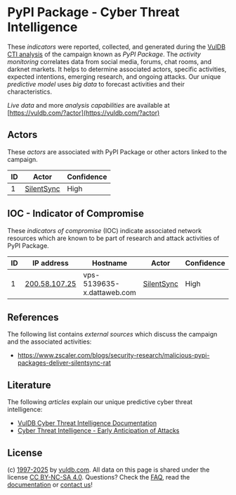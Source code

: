 # PyPI Package - Cyber Threat Intelligence

These _indicators_ were reported, collected, and generated during the [VulDB CTI analysis](https://vuldb.com/?kb.cti) of the campaign known as _PyPI Package_. The _activity monitoring_ correlates data from social media, forums, chat rooms, and darknet markets. It helps to determine associated actors, specific activities, expected intentions, emerging research, and ongoing attacks. Our unique _predictive model_ uses _big data_ to forecast activities and their characteristics.

_Live data_ and more _analysis capabilities_ are available at [https://vuldb.com/?actor](https://vuldb.com/?actor)

## Actors

These _actors_ are associated with PyPI Package or other actors linked to the campaign.

ID | Actor | Confidence
-- | ----- | ----------
1 | [SilentSync](https://vuldb.com/?actor.silentsync) | High

## IOC - Indicator of Compromise

These _indicators of compromise_ (IOC) indicate associated network resources which are known to be part of research and attack activities of PyPI Package.

ID | IP address | Hostname | Actor | Confidence
-- | ---------- | -------- | ----- | ----------
1 | [200.58.107.25](https://vuldb.com/?ip.200.58.107.25) | vps-5139635-x.dattaweb.com | [SilentSync](https://vuldb.com/?actor.silentsync) | High

## References

The following list contains _external sources_ which discuss the campaign and the associated activities:

* https://www.zscaler.com/blogs/security-research/malicious-pypi-packages-deliver-silentsync-rat

## Literature

The following _articles_ explain our unique predictive cyber threat intelligence:

* [VulDB Cyber Threat Intelligence Documentation](https://vuldb.com/?kb.cti)
* [Cyber Threat Intelligence - Early Anticipation of Attacks](https://www.scip.ch/en/?labs.20201022)

## License

(c) [1997-2025](https://vuldb.com/?kb.changelog) by [vuldb.com](https://vuldb.com/?kb.about). All data on this page is shared under the license [CC BY-NC-SA 4.0](https://creativecommons.org/licenses/by-nc-sa/4.0/). Questions? Check the [FAQ](https://vuldb.com/?kb.faq), read the [documentation](https://vuldb.com/?kb) or [contact us](https://vuldb.com/?contact)!
